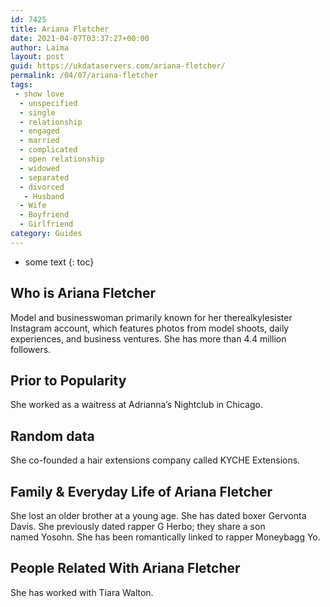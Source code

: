```yaml
---
id: 7425
title: Ariana Fletcher
date: 2021-04-07T03:37:27+00:00
author: Laima
layout: post
guid: https://ukdataservers.com/ariana-fletcher/
permalink: /04/07/ariana-fletcher
tags:
 - show love
  - unspecified
  - single
  - relationship
  - engaged
  - married
  - complicated
  - open relationship
  - widowed
  - separated
  - divorced
   - Husband
  - Wife
  - Boyfriend
  - Girlfriend
category: Guides
---
```


* some text
{: toc}


## Who is Ariana Fletcher
                  
                  
                  
Model and businesswoman primarily known for her therealkylesister Instagram account, which features photos from model shoots, daily experiences, and business ventures. She has more than 4.4 million followers.
                  
              
            
              
            
                
                
                
## Prior to Popularity
                  
                  
                  
She worked as a waitress at Adrianna&#8217;s Nightclub in Chicago.
                  
              
            
              
            
                
                
                
## Random data
                  
                  
                  
She co-founded a hair extensions company called KYCHE Extensions.
                  
              
            
              
            
                
                
                
## Family & Everyday Life of Ariana Fletcher
                  
                  
                  
She lost an older brother at a young age. She has dated boxer Gervonta Davis. She previously dated rapper G Herbo; they share a son named Yosohn. She has been romantically linked to rapper Moneybagg Yo.
                  
              
            
              
            
                
                
                
## People Related With Ariana Fletcher
                  
                  
                  
She has worked with Tiara Walton.
                  
              
            
              
            
                
              
            
              
              
            
            
              
            
          
          
          